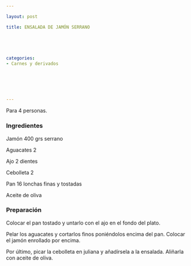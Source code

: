 ```yaml
---

layout: post

title: ENSALADA DE JAMÓN SERRANO





categories:
- Carnes y derivados






---
```


Para 4 personas.

<h3>Ingredientes</h3>

Jamón 400 grs serrano

Aguacates 2

Ajo 2 dientes

Cebolleta 2

Pan 16 lonchas finas y tostadas

Aceite de oliva

<h3>Preparación</h3>

Colocar el pan tostado y untarlo con el ajo en el fondo del plato.

Pelar los aguacates y cortarlos finos poniéndolos encima del pan. Colocar el jamón enrollado por encima.

Por último, picar la cebolleta en juliana y añadírsela a la ensalada. Aliñarla con aceite de oliva.

